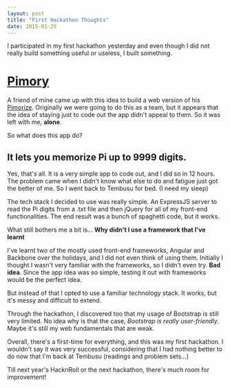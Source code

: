 ```yaml
---
layout: post
title: "First Hackathon Thoughts"
date: 2015-01-25
---
```


I participated in my first hackathon yesterday and even though I did not really build something useful or useless, I built something.<!---excerpt-break-->

[Pimory]
========

A friend of mine came up with this idea to build a web version of his [Pimorize]. Originally we were going to do this as a team, but it appears that the idea of staying just to code out the app didn't appeal to them. So it was left with me, **alone**.

So what does this app do? 

It lets you memorize Pi up to 9999 digits.
------------------------------------------

Yes, that's all. It is a very simple app to code out, and I did so in 12 hours. The problem came when I didn't know what else to do and fatigue just got the better of me. So I went back to Tembusu for bed. (I need my sleep)

The tech stack I decided to use was really simple. An ExpressJS server to read the Pi digits from a .txt file and then jQuery for all of my front-end functionalities. The end result was a bunch of spaghetti code, but it works. 

What still bothers me a bit is...
**Why didn't I use a framework that I've learnt**

I've learnt two of the mostly used front-end frameworks, Angular and Backbone over the holidays, and I did not even think of using them. Initially I thought I wasn't very familiar with the frameworks, so I didn't even try. **Bad idea**. Since the app idea was so simple, testing it out with frameworks would be the perfect idea. 

But instead of that I opted to use a familiar technology stack. It works, but it's messy and difficult to extend. 

Through the hackathon, I discovered too that my usage of Bootstrap is still very limited. No idea why is that the case, *Bootstrap is really user-friendly*. Maybe it's still my web fundamentals that are weak. 

Overall, there's a first-time for everything, and this was my first hackathon. I wouldn't say it was very successful, considering that I had nothing better to do now that I'm back at Tembusu (readings and problem sets...)

Till next year's HacknRoll or the next hackathon, there's much room for improvement! 

[Pimory]: http://pimory.herokuapp.com/
[Pimorize]: https://play.google.com/store/apps/details?id=com.mampersat.pimorize&hl=en
